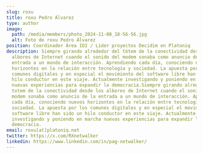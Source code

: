 ```yaml
---
slug: roxu
title: roxu Pedro Álvarez
type: author
image:
  path: /media/members/photo_2024-11-08_18-56-56.jpg
  alt: Foto de roxu Pedro Álvarez
position: Coordinador Área IDI / Lider proyectos Decidim en Platoniq
description: Siempre girando alrededor del tótem de la conectividad desde los
  albores de Internet cuando el sonido del modem sonaba como anuncio de la
  entrada a un mundo de interacción. Aprendiendo cada día, conociendo nuevos
  horizontes en la relación entre tecnología y sociedad. La apuesta por los
  comunes digitales y en especial el movimiento del software libre han sido un
  hilo conductor en este viaje. Actualmente investigando y poniendo en marcha
  nuevas experiencias para expandir la democracia.Siempre girando alrededor del
  totem de la conectividad desde los albores de Internet cuando el sonido del
  modem sonaba como anuncio de la entrada a un mundo de interacción. Aprendiendo
  cada día, conociendo nuevos horizontes en la relación entre tecnología y
  sociedad. La apuesta por los comunes digitales y en especial el movimiento del
  software libre han sido un hilo conductor en este viaje. Actualmente
  investigando y poniendo en marcha nuevas experiencias para expandir la
  democracia.
email: roxu[at]platoniq.net
twitter: https://x.com/RXnetwalker
linkedin: https://www.linkedin.com/in/pag-netwalker/
---
```

